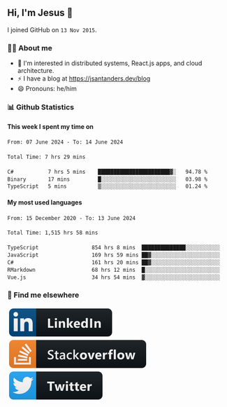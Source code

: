 ## Hi, I'm Jesus 👋

I joined GitHub on `13 Nov 2015`.

<!-- Talking about you -->

### 👨‍💻 About me

- 👦 I'm interested in distributed systems, React.js apps, and cloud architecture.
- ⚡️ I have a blog at <https://jsantanders.dev/blog>
- 😄 Pronouns: he/him

### 📊 Github Statistics

#### This week I spent my time on

<!--START_SECTION:weekly-->

```txt
From: 07 June 2024 - To: 14 June 2024

Total Time: 7 hrs 29 mins

C#           7 hrs 5 mins    ███████████████████████▓░   94.78 %
Binary       17 mins         █░░░░░░░░░░░░░░░░░░░░░░░░   03.98 %
TypeScript   5 mins          ▒░░░░░░░░░░░░░░░░░░░░░░░░   01.24 %
```

<!--END_SECTION:weekly-->

#### My most used languages

<!--START_SECTION:alltime-->

```txt
From: 15 December 2020 - To: 13 June 2024

Total Time: 1,515 hrs 58 mins

TypeScript                 854 hrs 8 mins  ██████████████░░░░░░░░░░░   56.34 %
JavaScript                 169 hrs 59 mins ██▓░░░░░░░░░░░░░░░░░░░░░░   11.21 %
C#                         161 hrs 20 mins ██▓░░░░░░░░░░░░░░░░░░░░░░   10.64 %
RMarkdown                  68 hrs 12 mins  █░░░░░░░░░░░░░░░░░░░░░░░░   04.50 %
Vue.js                     34 hrs 54 mins  ▓░░░░░░░░░░░░░░░░░░░░░░░░   02.30 %
```

<!--END_SECTION:alltime-->

### 📢 Find me elsewhere

<p>
  <a target="_blank" href="https://linkedin.com/in/jsantanders">
    <img src="https://github.com/jsantanders/jsantanders/blob/master/img/linkedin.svg" alt="LinkedIn" style="vertical-align:top; margin:4px">
  </a>
  
  <a target="_blank" href="https://stackoverflow.com/users/7318331/jesus-santander">
    <img src="https://github.com/jsantanders/jsantanders/blob/master/img/stackoverflow.svg" alt="StackOverflow" style="vertical-align:top; margin:4px">
  </a>
  
  <a target="_blank" href="http://twitter.com/jsantanders">
    <img src="https://github.com/jsantanders/jsantanders/blob/master/img/twitter.svg" alt="Twitter" style="vertical-align:top; margin:4px">
  </a>
</p>
